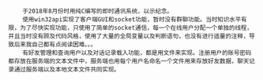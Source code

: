         于2018年8月份时用纯C编写的即时通讯系统，以示纪念。
        使用win32api实现了客户端GUI和socket功能，暂时没有群聊功能。当时知识水平有限，为了尽快实现功能，只使用了简单的socket通信，每一个在线用户分配一个单独的线程，并且当时没有顾及代码风格，使用了大量的全局变量以及判断语句，也没有进行适量的注释，导致后来我自己都有点阅读困难。。。
        有好友管理和查询用户以及对话记录载入功能，都是用文件来实现。注册用户的账号密码都存放在服务端的文本文件中，服务端也用每个用户名命名一个文件用来存放好友数据，聊天记录通过服务端以及本地文本文件共同实现。
